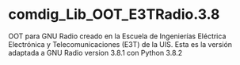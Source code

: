 # comdig_Lib_OOT_E3TRadio.3.8
OOT para GNU Radio creado en la Escuela de Ingenierías Eléctrica Electrónica y Telecomunicaciones (E3T) de la UIS. Esta es la versión adaptada a GNU Radio version 3.8.1 con Python 3.8.2
